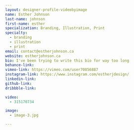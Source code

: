 ```yaml
---
layout: designer-profile-videobyimage
name: Esther Johnson
last-name: johnson
first-name: esther
specialization: Branding, Illustration, Print
specialty:
  - branding
  - illustration
  - print
email: contact@estherjohnson.ca
website: estherjohnson.ca
bio: I've been trying to write this bio for way too long
behance-link:
vimeo-link: https://vimeo.com/user70856887
instagram-link: https://www.instagram.com/estherjdesign/
linkedin-link:
github-link:
dribbble-link:

video:
  - 315170734

image:
  - image-3.jpg

---
```

